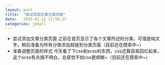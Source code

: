```yaml
---
layout: post
title:  "尝试添加文章分类页面"
date:   2015-01-12 17:56:27
categories: jekyll
---
```


* 尝试添加文章分类页面
之前在首页显示了各个文章所述的分类，可惜是纯文字。稍后准备为所有分类添加超链到分类页面（目前还在摸索中~）
* 准备调整页面的样式
今天看了下css和scss的东西，css还算容易回忆起来，这个scss有点搞不明白，总感觉不如css更顺眼~（目前还在摸索中~）

